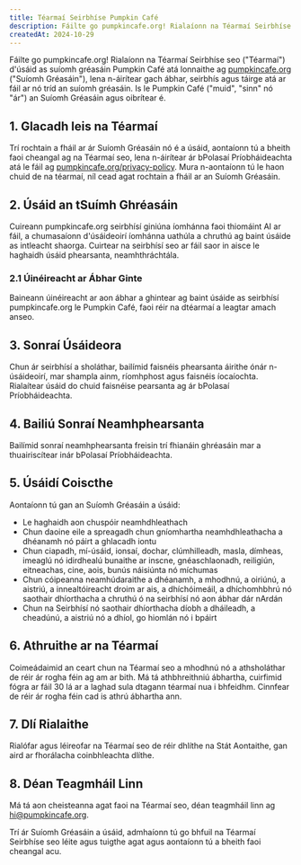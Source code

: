 ```yaml
---
title: Téarmaí Seirbhíse Pumpkin Café
description: Fáilte go pumpkincafe.org! Rialaíonn na Téarmaí Seirbhíse seo ("Téarmaí") d'úsáid as suíomh gréasáin Pumpkin Café atá lonnaithe ag pumpkincafe.org, lena n-áirítear gach ábhar, seirbhís agus táirge atá ar fáil ar nó tríd an suíomh gréasáin. Is le Pumpkin Café ("muid", "sinn" nó "ár") an Suíomh Gréasáin agus oibrítear é.
createdAt: 2024-10-29
---
```


Fáilte go pumpkincafe.org! Rialaíonn na Téarmaí Seirbhíse seo ("Téarmaí") d'úsáid as suíomh gréasáin Pumpkin Café atá lonnaithe ag [pumpkincafe.org](https://pumpkincafe.org/) ("Suíomh Gréasáin"), lena n-áirítear gach ábhar, seirbhís agus táirge atá ar fáil ar nó tríd an suíomh gréasáin. Is le Pumpkin Café ("muid", "sinn" nó "ár") an Suíomh Gréasáin agus oibrítear é.

## 1. Glacadh leis na Téarmaí

Trí rochtain a fháil ar ár Suíomh Gréasáin nó é a úsáid, aontaíonn tú a bheith faoi cheangal ag na Téarmaí seo, lena n-áirítear ár bPolasaí Príobháideachta atá le fáil ag [pumpkincafe.org/privacy-policy](https://pumpkincafe.org/privacy-policy). Mura n-aontaíonn tú le haon chuid de na téarmaí, níl cead agat rochtain a fháil ar an Suíomh Gréasáin.

## 2. Úsáid an tSuímh Ghréasáin

Cuireann pumpkincafe.org seirbhísí giniúna íomhánna faoi thiomáint AI ar fáil, a chumasaíonn d'úsáideoirí íomhánna uathúla a chruthú ag baint úsáide as intleacht shaorga. Cuirtear na seirbhísí seo ar fáil saor in aisce le haghaidh úsáid phearsanta, neamhthráchtála.

### 2.1 Úinéireacht ar Ábhar Ginte

Baineann úinéireacht ar aon ábhar a ghintear ag baint úsáide as seirbhísí pumpkincafe.org le Pumpkin Café, faoi réir na dtéarmaí a leagtar amach anseo.

## 3. Sonraí Úsáideora

Chun ár seirbhísí a sholáthar, bailímid faisnéis phearsanta áirithe ónár n-úsáideoirí, mar shampla ainm, ríomhphost agus faisnéis íocaíochta. Rialaítear úsáid do chuid faisnéise pearsanta ag ár bPolasaí Príobháideachta.

## 4. Bailiú Sonraí Neamhphearsanta

Bailímid sonraí neamhphearsanta freisin trí fhianáin ghréasáin mar a thuairiscítear inár bPolasaí Príobháideachta.

## 5. Úsáidí Coiscthe

Aontaíonn tú gan an Suíomh Gréasáin a úsáid:

- Le haghaidh aon chuspóir neamhdhleathach
- Chun daoine eile a spreagadh chun gníomhartha neamhdhleathacha a dhéanamh nó páirt a ghlacadh iontu
- Chun ciapadh, mí-úsáid, ionsaí, dochar, clúmhilleadh, masla, dímheas, imeaglú nó idirdhealú bunaithe ar inscne, gnéaschlaonadh, reiligiún, eitneachas, cine, aois, bunús náisiúnta nó míchumas
- Chun cóipeanna neamhúdaraithe a dhéanamh, a mhodhnú, a oiriúnú, a aistriú, a innealtóireacht droim ar ais, a dhíchóimeáil, a dhíchomhbhrú nó saothair dhíorthacha a chruthú ó na seirbhísí nó aon ábhar dár nArdán
- Chun na Seirbhísí nó saothair dhíorthacha díobh a dháileadh, a cheadúnú, a aistriú nó a dhíol, go hiomlán nó i bpáirt

## 6. Athruithe ar na Téarmaí

Coimeádaimid an ceart chun na Téarmaí seo a mhodhnú nó a athsholáthar de réir ár rogha féin ag am ar bith. Má tá athbhreithniú ábhartha, cuirfimid fógra ar fáil 30 lá ar a laghad sula dtagann téarmaí nua i bhfeidhm. Cinnfear de réir ár rogha féin cad is athrú ábhartha ann.

## 7. Dlí Rialaithe

Rialófar agus léireofar na Téarmaí seo de réir dhlíthe na Stát Aontaithe, gan aird ar fhorálacha coinbhleachta dlíthe.

## 8. Déan Teagmháil Linn

Má tá aon cheisteanna agat faoi na Téarmaí seo, déan teagmháil linn ag [hi@pumpkincafe.org](mailto:hi@pumpkincafe.org).

Trí ár Suíomh Gréasáin a úsáid, admhaíonn tú go bhfuil na Téarmaí Seirbhíse seo léite agus tuigthe agat agus aontaíonn tú a bheith faoi cheangal acu. 
